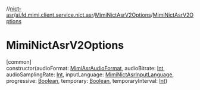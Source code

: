 //[nict-asr](../../../index.md)/[ai.fd.mimi.client.service.nict.asr](../index.md)/[MimiNictAsrV2Options](index.md)/[MimiNictAsrV2Options](-mimi-nict-asr-v2-options.md)

# MimiNictAsrV2Options

[common]\
constructor(audioFormat: [MimiAsrAudioFormat](../../../../asr-core/asr-core/ai.fd.mimi.client.service.asr.core/-mimi-asr-audio-format/index.md), audioBitrate: [Int](https://kotlinlang.org/api/core/kotlin-stdlib/kotlin/-int/index.html), audioSamplingRate: [Int](https://kotlinlang.org/api/core/kotlin-stdlib/kotlin/-int/index.html), inputLanguage: [MimiNictAsrInputLanguage](../-mimi-nict-asr-input-language/index.md), progressive: [Boolean](https://kotlinlang.org/api/core/kotlin-stdlib/kotlin/-boolean/index.html), temporary: [Boolean](https://kotlinlang.org/api/core/kotlin-stdlib/kotlin/-boolean/index.html), temporaryInterval: [Int](https://kotlinlang.org/api/core/kotlin-stdlib/kotlin/-int/index.html))
